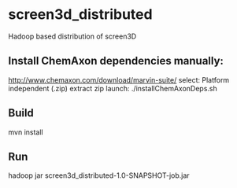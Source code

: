 screen3d_distributed
====================

Hadoop based distribution of screen3D


Install ChemAxon dependencies manually:
---------------------------------------
http://www.chemaxon.com/download/marvin-suite/ select:  Platform independent (.zip)
extract zip 
launch:
	./installChemAxonDeps.sh <path-to-marvinbeans-home> 


Build
-----
mvn install

Run
---
hadoop jar screen3d_distributed-1.0-SNAPSHOT-job.jar <parameters>
